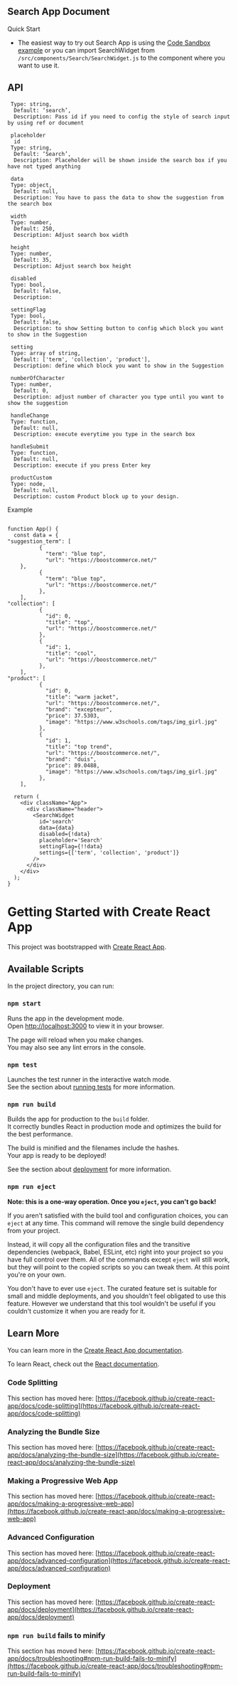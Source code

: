 ## Search App Document
Quick Start
-	The easiest way to try out Search App is using the  [Code Sandbox example](https://codesandbox.io/p/github/hieundna/search-app/master)
or you can import SearchWidget from `/src/components/Search/SearchWidget.js` to the component where you want to use it.
## API
```  id
 Type: string,
  Default: ‘search’,
  Description: Pass id if you need to config the style of search input by using ref or document

 placeholder
  id
 Type: string,
  Default: ‘Search’,
  Description: Placeholder will be shown inside the search box if you have not typed anything

 data
 Type: object,
  Default: null,
  Description: You have to pass the data to show the suggestion from the search box

 width
 Type: number,
  Default: 250,
  Description: Adjust search box width

 height
 Type: number,
  Default: 35,
  Description: Adjust search box height

 disabled
 Type: bool,
  Default: false,
  Description: 

 settingFlag
 Type: bool,
  Default: false,
  Description: to show Setting button to config which block you want to show in the Suggestion

 setting 
 Type: array of string,
  Default: ['term', 'collection', 'product'],
  Description: define which block you want to show in the Suggestion

 numberOfCharacter
 Type: number,
  Default: 0,
  Description: adjust number of character you type until you want to show the suggestion

 handleChange
 Type: function,
  Default: null,
  Description: execute everytime you type in the search box

 handleSubmit
 Type: function,
  Default: null,
  Description: execute if you press Enter key

 productCustom
 Type: node,
  Default: null,
  Description: custom Product block up to your design.
```


Example
```import SearchWidget from "./components/Search/SearchWidget";

function App() {
  const data = {
"suggestion_term": [
          {
            "term": "blue top",
            "url": "https://boostcommerce.net/"
    },
          {
            "term": "blue top",
            "url": "https://boostcommerce.net/"
          },
	],
"collection": [
          {
            "id": 0,
            "title": "top",
            "url": "https://boostcommerce.net/"
          },
          {
            "id": 1,
            "title": "cool",
            "url": "https://boostcommerce.net/"
          },
	],
"product": [
          {
            "id": 0,
            "title": "warm jacket",
            "url": "https://boostcommerce.net/",
            "brand": "excepteur",
            "price": 37.5303,
            "image": "https://www.w3schools.com/tags/img_girl.jpg"
          },
          {
            "id": 1,
            "title": "top trend",
            "url": "https://boostcommerce.net/",
            "brand": "duis",
            "price": 89.0488,
            "image": "https://www.w3schools.com/tags/img_girl.jpg"
          },
	],

  return (
    <div className="App">
      <div className="header">
        <SearchWidget
          id='search'
          data={data}
          disabled={!data}
          placeholder='Search'
          settingFlag={!!data}
          settings={['term', 'collection', 'product']}
        />
      </div>
    </div>
  );
}
```


# Getting Started with Create React App

This project was bootstrapped with [Create React App](https://github.com/facebook/create-react-app).

## Available Scripts

In the project directory, you can run:

### `npm start`

Runs the app in the development mode.\
Open [http://localhost:3000](http://localhost:3000) to view it in your browser.

The page will reload when you make changes.\
You may also see any lint errors in the console.

### `npm test`

Launches the test runner in the interactive watch mode.\
See the section about [running tests](https://facebook.github.io/create-react-app/docs/running-tests) for more information.

### `npm run build`

Builds the app for production to the `build` folder.\
It correctly bundles React in production mode and optimizes the build for the best performance.

The build is minified and the filenames include the hashes.\
Your app is ready to be deployed!

See the section about [deployment](https://facebook.github.io/create-react-app/docs/deployment) for more information.

### `npm run eject`

**Note: this is a one-way operation. Once you `eject`, you can't go back!**

If you aren't satisfied with the build tool and configuration choices, you can `eject` at any time. This command will remove the single build dependency from your project.

Instead, it will copy all the configuration files and the transitive dependencies (webpack, Babel, ESLint, etc) right into your project so you have full control over them. All of the commands except `eject` will still work, but they will point to the copied scripts so you can tweak them. At this point you're on your own.

You don't have to ever use `eject`. The curated feature set is suitable for small and middle deployments, and you shouldn't feel obligated to use this feature. However we understand that this tool wouldn't be useful if you couldn't customize it when you are ready for it.

## Learn More

You can learn more in the [Create React App documentation](https://facebook.github.io/create-react-app/docs/getting-started).

To learn React, check out the [React documentation](https://reactjs.org/).

### Code Splitting

This section has moved here: [https://facebook.github.io/create-react-app/docs/code-splitting](https://facebook.github.io/create-react-app/docs/code-splitting)

### Analyzing the Bundle Size

This section has moved here: [https://facebook.github.io/create-react-app/docs/analyzing-the-bundle-size](https://facebook.github.io/create-react-app/docs/analyzing-the-bundle-size)

### Making a Progressive Web App

This section has moved here: [https://facebook.github.io/create-react-app/docs/making-a-progressive-web-app](https://facebook.github.io/create-react-app/docs/making-a-progressive-web-app)

### Advanced Configuration

This section has moved here: [https://facebook.github.io/create-react-app/docs/advanced-configuration](https://facebook.github.io/create-react-app/docs/advanced-configuration)

### Deployment

This section has moved here: [https://facebook.github.io/create-react-app/docs/deployment](https://facebook.github.io/create-react-app/docs/deployment)

### `npm run build` fails to minify

This section has moved here: [https://facebook.github.io/create-react-app/docs/troubleshooting#npm-run-build-fails-to-minify](https://facebook.github.io/create-react-app/docs/troubleshooting#npm-run-build-fails-to-minify)
